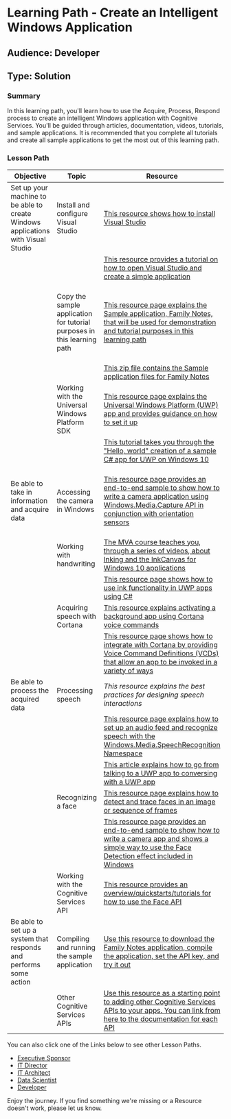 Learning Path - Create an Intelligent Windows Application
=================================================================================
Audience: Developer
---------------------------------
Type: Solution
--------------------
### Summary
In this learning path, you'll learn how to use the Acquire, Process, Respond process to create an intelligent Windows application with Cognitive Services. You'll be guided through articles, documentation, videos, tutorials, and sample applications. It is recommended that you complete all tutorials and create all sample applications to get the most out of this learning path.


### Lesson Path
| Objective                                                                        | Topic                                                                   | Resource                                                                                                                                                                                                                                                          | Technologies                                                                                                                                                                           | Level        | Pre-Requisites                                                                                                                                                                                              |
|----------------------------------------------------------------------------------|-------------------------------------------------------------------------|-------------------------------------------------------------------------------------------------------------------------------------------------------------------------------------------------------------------------------------------------------------------|----------------------------------------------------------------------------------------------------------------------------------------------------------------------------------------|--------------|-------------------------------------------------------------------------------------------------------------------------------------------------------------------------------------------------------------|
| Set up your machine to be able to create Windows applications with Visual Studio | Install and configure Visual Studio                                     | [This resource shows how to install Visual Studio](https://www.visualstudio.com/downloads/)                                                                                                                                                                       | Visual Studio                                                                                                                                                                          | Beginner     | None                                                                                                                                                                                                        |
|                                                                                  |                                                                         | [This resource provides a tutorial on how to open Visual Studio and create a simple application](https://msdn.microsoft.com/en-us/library/jj153219.aspx)                                                                                                          | C\#, Visual Studio                                                                                                                                                                     | Beginner     | None                                                                                                                                                                                                        |
|                                                                                  | Copy the sample application for tutorial purposes in this learning path | [This resource page explains the Sample application, Family Notes, that will be used for demonstration and tutorial purposes in this learning path](https://github.com/Microsoft/Windows-appsample-familynotes)                                                   | SpeechRecognizer, SpeechSynthesizer, MediaCapture, FaceDetectionEffect, Microsoft Face API, Cortana, InkCanvas API, DataContractJsonSerializer, UWP, Cognitive Services, Visual Studio | Beginner     | None                                                                                                                                                                                                        |
|                                                                                  |                                                                         | [This zip file contains the Sample application files for Family Notes](https://github.com/Microsoft/Windows-appsample-familynotes/archive/master.zip)                                                                                                             | Visual Studio                                                                                                                                                                          | Beginner     | None                                                                                                                                                                                                        |
|                                                                                  | Working with the Universal Windows Platform SDK                         | [This resource page explains the Universal Windows Platform (UWP) app and provides guidance on how to set it up](https://docs.microsoft.com/en-us/windows/uwp/get-started/whats-a-uwp)                                                                            | UWP                                                                                                                                                                                    | Beginner     | None                                                                                                                                                                                                        |
|                                                                                  |                                                                         | [This tutorial takes you through the "Hello, world" creation of a sample C\# app for UWP on Windows 10](https://docs.microsoft.com/en-us/windows/uwp/get-started/create-a-hello-world-app-xaml-universal)                                                         | UWP, C\#, Visual Studio                                                                                                                                                                | Intermediate | Familiarity with Visual Studio, programming background                                                                                                                                                      |
| Be able to take in information and acquire data                                  | Accessing the camera in Windows                                         | [This resource page provides an end-to-end sample to show how to write a camera application using Windows.Media.Capture API in conjunction with orientation sensors](https://github.com/Microsoft/Windows-universal-samples/tree/master/Samples/CameraStarterKit) | Windows.Media.Capture API, UWP, Visual Studio, C\#                                                                                                                                     | Intermediate | Familiarity with Visual Studio, programming background, familiarity with MediaCapture https://docs.microsoft.com/en-us/windows/uwp/audio-video-camera/basic-photo-video-and-audio-capture-with-mediacapture |
|                                                                                  | Working with handwriting                                                | [The MVA course teaches you, through a series of videos, about Inking and the InkCanvas for Windows 10 applications](https://mva.microsoft.com/en-us/training-courses/windows-10-inking-and-the-inkcanvas-14586?l=LRhlWJFsB_5205632527)                           | UWP, C\#, Visual Studio                                                                                                                                                                | Intermediate | Familiarity with Visual Studio, programming background                                                                                                                                                      |
|                                                                                  |                                                                         | [This resource page shows how to use ink functionality in UWP apps using C\#](https://github.com/Microsoft/Windows-universal-samples/tree/master/Samples/SimpleInk)                                                                                               | UWP, C\#, Visual Studio                                                                                                                                                                | Experienced  | Familiarity with Visual Studio, C\# experience                                                                                                                                                              |
|                                                                                  | Acquiring speech with Cortana                                           | [This resource explains activating a background app using Cortana voice commands](https://docs.microsoft.com/en-us/cortana/voicecommands/launch-a-background-app-with-voice-commands-in-cortana)                                                                  | Visual Studio, VCDs, App Service                                                                                                                                                       | Intermediate | Familiarity with Visual Studio, Cortana, and APIs                                                                                                                                                           |
|                                                                                  |                                                                         | [This resource page shows how to integrate with Cortana by providing Voice Command Definitions (VCDs) that allow an app to be invoked in a variety of ways](https://github.com/Microsoft/Windows-universal-samples/tree/master/Samples/CortanaVoiceCommand)       | UWP, C\#, Visual Studio, VCDs                                                                                                                                                          | Experienced  | Familiarity with Visual Studio, C\# experience                                                                                                                                                              |
| Be able to process the acquired data                                             | Processing speech                                                       | *This resource explains the best practices for designing speech interactions*                                                                                                                                                                                     | None                                                                                                                                                                                   | Intermediate | Familiarity with app construction and design                                                                                                                                                                |
|                                                                                  |                                                                         | [This resource page explains how to set up an audio feed and recognize speech with the Windows.Media.SpeechRecognition Namespace](https://docs.microsoft.com/en-us/windows/uwp/input-and-devices/speech-recognition#related-articles)                             | UWP, C\#, Visual Studio                                                                                                                                                                | Experienced  | Familiarity with Visual Studio, C\# experience                                                                                                                                                              |
|                                                                                  |                                                                         | [This article explains how to go from talking to a UWP app to conversing with a UWP app](https://blogs.windows.com/buildingapps/2016/05/23/using-speech-in-your-uwp-apps-from-talking-to-conversing/#03A4VRZP4Dv3bi87.97)                                         | UWP, C\#, Visual Studio                                                                                                                                                                | Experienced  | Familiarity with Visual Studio, C\# experience                                                                                                                                                              |
|                                                                                  | Recognizing a face                                                      | [This resource page explains how to detect and trace faces in an image or sequence of frames](https://docs.microsoft.com/en-us/windows/uwp/audio-video-camera/detect-and-track-faces-in-an-image)                                                                 | UWP, C\#, Visual Studio                                                                                                                                                                | Experienced  | Familiarity with Visual Studio, C\# experience                                                                                                                                                              |
|                                                                                  |                                                                         | [This resource page provides an end-to-end sample to show how to write a camera app and shows a simple way to use the Face Detection effect included in Windows](https://github.com/Microsoft/Windows-universal-samples/tree/master/Samples/CameraFaceDetection)  | UWP, C\#, Visual Studio                                                                                                                                                                | Experienced  | Familiarity with Visual Studio, C\# experience                                                                                                                                                              |
|                                                                                  | Working with the Cognitive Services API                                 | [This resource provides an overview/quickstarts/tutorials for how to use the Face API](https://docs.microsoft.com/en-us/azure/cognitive-services/face/overview)                                                                                                   | C\#, Visual Studio                                                                                                                                                                     | Experienced  | Familiarity with Visual Studio, C\# experience or programming background                                                                                                                                    |
| Be able to set up a system that responds and performs some action                | Compiling and running the sample application                            | [Use this resource to download the Family Notes application, compile the application, set the API key, and try it out](https://github.com/Microsoft/Windows-appsample-familynotes)                                                                                | UWP, C\#, Visual Studio                                                                                                                                                                | Experienced  | Familiarity with Visual Studio, programming background                                                                                                                                                      |
|                                                                                  | Other Cognitive Services APIs                                           | [Use this resource as a starting point to adding other Cognitive Services APIs to your apps. You can link from here to the documentation for each API](https://azure.microsoft.com/en-us/services/cognitive-services/#all-cognitive-services)                     | Cognitive Services                                                                                                                                                                     | Intermediate | Familiarity with Visual Studio, programming background                                                                                                                                                      |


You can also click one of the Links below to see other Lesson Paths. 
- [Executive Sponsor](https://github.com/BuckWoody/LearningPaths/tree/master/Executive%20Sponsor)
- [IT Director](https://github.com/BuckWoody/LearningPaths/tree/master/IT%20Director)
- [IT Architect](https://github.com/BuckWoody/LearningPaths/tree/master/IT%20Architect)
- [Data Scientist](https://github.com/BuckWoody/LearningPaths/tree/master/Data%20Scientist)
- [Developer](https://github.com/BuckWoody/LearningPaths/tree/master/Developer)

Enjoy the journey. If you find something we're missing or a Resource doesn't work, please let us know.
